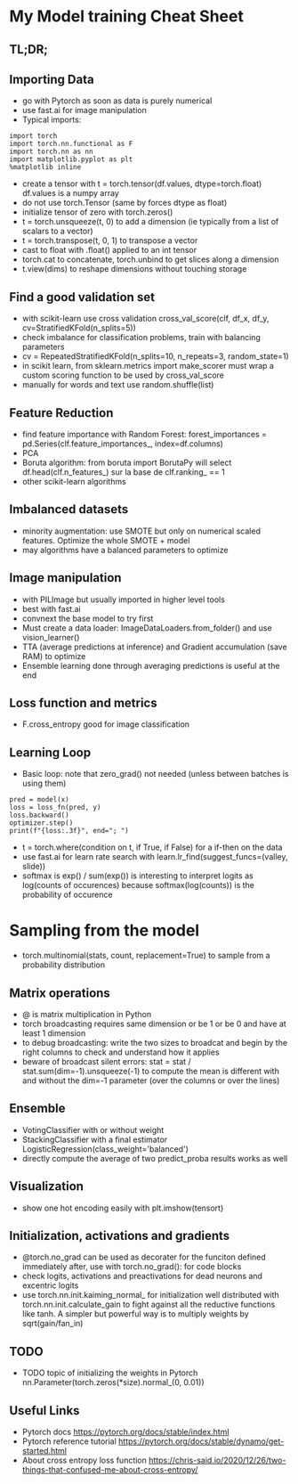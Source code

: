 # My Model training Cheat Sheet

## TL;DR;


## Importing Data
* go with Pytorch as soon as data is purely numerical
* use fast.ai for image manipulation
* Typical imports: 
```
import torch
import torch.nn.functional as F
import torch.nn as nn
import matplotlib.pyplot as plt
%matplotlib inline
```
* create a tensor with t = torch.tensor(df.values, dtype=torch.float) df.values is a numpy array
* do not use torch.Tensor (same by forces dtype as float)
* initialize tensor of zero with torch.zeros()
* t = torch.unsqueeze(t, 0) to add a dimension (ie typically from a list of scalars to a vector)
* t = torch.transpose(t, 0, 1) to transpose a vector
* cast to float with .float() applied to an int tensor
* torch.cat to concatenate, torch.unbind to get slices along a dimension
* t.view(dims) to reshape dimensions without touching storage

## Find a good validation set
* with scikit-learn use cross validation cross_val_score(clf, df_x, df_y, cv=StratifiedKFold(n_splits=5))
* check imbalance for classification problems, train with balancing parameters
* cv = RepeatedStratifiedKFold(n_splits=10, n_repeats=3, random_state=1)
* in scikit learn, from sklearn.metrics import make_scorer must wrap a custom scoring function to be used by cross_val_score
* manually for words and text use random.shuffle(list)

## Feature Reduction
* find feature importance with Random Forest: forest_importances = pd.Series(clf.feature_importances_, index=df.columns)
* PCA
* Boruta algorithm: from boruta import BorutaPy will select df.head(clf.n_features_) sur la base de clf.ranking_ == 1
* other scikit-learn algorithms

## Imbalanced datasets
* minority augmentation: use SMOTE but only on numerical scaled features. Optimize the whole SMOTE + model
* may algorithms have a balanced parameters to optimize

## Image manipulation
* with PILImage but usually imported in higher level tools
* best with fast.ai
* convnext the base model to try first
* Must create a data loader: ImageDataLoaders.from_folder() and use vision_learner()
* TTA (average predictions at inference) and Gradient accumulation (save RAM) to optimize 
* Ensemble learning done through averaging predictions is useful at the end

## Loss function and metrics
* F.cross_entropy good for image classification

## Learning Loop
* Basic loop: note that zero_grad() not needed (unless between batches is using them)
```
pred = model(x)
loss = loss_fn(pred, y)
loss.backward()
optimizer.step()
print(f"{loss:.3f}", end="; ")
```
* t = torch.where(condition on t, if True, if False) for a if-then on the data
* use fast.ai for learn rate search with learn.lr_find(suggest_funcs=(valley, slide))
* softmax is exp() / sum(exp()) is interesting to interpret logits as log(counts of occurences) because softmax(log(counts)) is the probability of occurence

# Sampling from the model
* torch.multinomial(stats, count, replacement=True) to sample from a probability distribution

## Matrix operations
* @ is matrix multiplication in Python
* torch broadcasting requires same dimension or be 1 or be 0 and have at least 1 dimension
* to debug broadcasting: write the two sizes to broadcat and begin by the right columns to check and understand how it applies
* beware of broadcast silent errors: stat = stat / stat.sum(dim=-1).unsqueeze(-1) to compute the mean is different with and without the dim=-1 parameter (over the columns or over the lines)

## Ensemble
* VotingClassifier with or without weight
* StackingClassifier with a final estimator LogisticRegression(class_weight='balanced')
* directly compute the average of two predict_proba results works as well

## Visualization
* show one hot encoding easily with plt.imshow(tensort)

## Initialization, activations and gradients
* @torch.no_grad can be used as decorater for the funciton defined immediately after, use with torch.no_grad(): for code blocks
* check logits, activations and preactivations for dead neurons and excentric logits
* use torch.nn.init.kaiming_normal_ for initialization well distributed with torch.nn.init.calculate_gain to fight against all the reductive functions like tanh. A simpler but powerful way is to multiply weights by sqrt(gain/fan_in)

## TODO
* TODO topic of initializing the weights in Pytorch
nn.Parameter(torch.zeros(*size).normal_(0, 0.01))

## Useful Links

- Pytorch docs https://pytorch.org/docs/stable/index.html
- Pytorch reference tutorial https://pytorch.org/docs/stable/dynamo/get-started.html
- About cross entropy loss function https://chris-said.io/2020/12/26/two-things-that-confused-me-about-cross-entropy/


